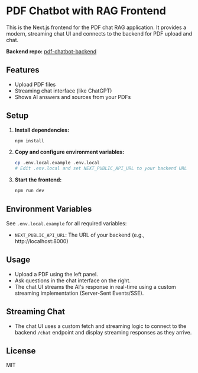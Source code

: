 # PDF Chatbot with RAG Frontend

This is the Next.js frontend for the PDF chat RAG application. It provides a modern, streaming chat UI and connects to the backend for PDF upload and chat.

**Backend repo:** [pdf-chatbot-backend](https://github.com/bablukpik/pdf-chatbot-backend)

## Features

- Upload PDF files
- Streaming chat interface (like ChatGPT)
- Shows AI answers and sources from your PDFs

## Setup

1. **Install dependencies:**
   ```sh
   npm install
   ```
2. **Copy and configure environment variables:**
   ```sh
   cp .env.local.example .env.local
   # Edit .env.local and set NEXT_PUBLIC_API_URL to your backend URL
   ```
3. **Start the frontend:**
   ```sh
   npm run dev
   ```

## Environment Variables

See `.env.local.example` for all required variables:

- `NEXT_PUBLIC_API_URL`: The URL of your backend (e.g., http://localhost:8000)

## Usage

- Upload a PDF using the left panel.
- Ask questions in the chat interface on the right.
- The chat UI streams the AI's response in real-time using a custom streaming implementation (Server-Sent Events/SSE).

## Streaming Chat

- The chat UI uses a custom fetch and streaming logic to connect to the backend `/chat` endpoint and display streaming responses as they arrive.

## License

MIT
